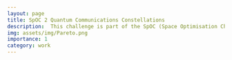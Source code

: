 ```yaml
---
layout: page
title: SpOC 2 Quantum Communications Constellations
description:  This challenge is part of the SpOC (Space Optimisation Challenge) organised by ESA's Advanced Concepts Team and hosted in GECCO 2023.
img: assets/img/Pareto.png
importance: 1
category: work
---
```


 